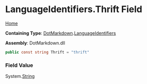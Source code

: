 <a name="_top"></a>

# LanguageIdentifiers\.Thrift Field

[Home](../../../README.md#_top)

**Containing Type**: [DotMarkdown](../../README.md#_top)\.[LanguageIdentifiers](../README.md#_top)

**Assembly**: DotMarkdown\.dll

```csharp
public const string Thrift = "thrift"
```

### Field Value

System\.[String](https://docs.microsoft.com/en-us/dotnet/api/system.string)